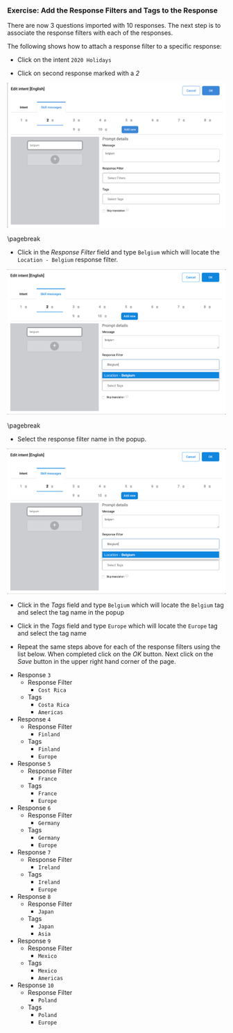 ### Exercise: Add the Response Filters and Tags to the Response

There are now 3 questions imported with 10 responses. The next step is to associate the response filters
with each of the responses.

The following shows how to attach a response filter to a specific response:

- Click on the intent `2020 Holidays`

- Click on second response marked with a _2_

![Q&A intent dialog](contents/hr-agent/images/qna-intent-dialog.png)

\pagebreak

- Click in the _Response Filter_ field and type `Belgium` which will locate the `Location - Belgium` response filter.

![Q&A intent dialog](contents/hr-agent/images/qna-intent-response-filter-belgium.png)

\pagebreak

- Select the response filter name in the popup.

![Q&A intent dialog](contents/hr-agent/images/qna-intent-response-filter-belgium.png)

- Click in the _Tags_ field and type `Belgium` which will locate the `Belgium` tag and select the tag name
in the popup

- Click in the _Tags_ field and type `Europe` which will locate the `Europe` tag and select the tag name

- Repeat the same steps above for each of the response filters using the list below. When completed
click on the _OK_ button. Next click on the _Save_ button in the upper right hand corner of the page.

* Response `3`
    - Response Filter
        - `Cost Rica`
    - Tags
        - `Costa Rica`
        - `Americas`
* Response `4`
    - Response Filter
        - `Finland`
    - Tags
        - `Finland`
        - `Europe`
* Response `5`
    - Response Filter
        - `France`
    - Tags
        - `France`
        - `Europe`
* Response `6`
    - Response Filter
        - `Germany`
    - Tags
        - `Germany`
        - `Europe`
* Response `7`
    - Response Filter
        - `Ireland`
    - Tags
        - `Ireland`
        - `Europe`
* Response `8`
    - Response Filter
        - `Japan`
    - Tags
        - `Japan`
        - `Asia`
* Response `9`
    - Response Filter
        - `Mexico`
    - Tags
        - `Mexico`
        - `Americas`
* Response `10`
    - Response Filter
        - `Poland`
    - Tags
        - `Poland`
        - `Europe`





